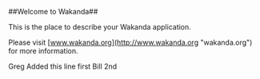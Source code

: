##Welcome to Wakanda##

This is the place to describe your Wakanda application.

Please visit [www.wakanda.org](http://www.wakanda.org "wakanda.org") for more information.


Greg Added this line first
Bill 2nd
